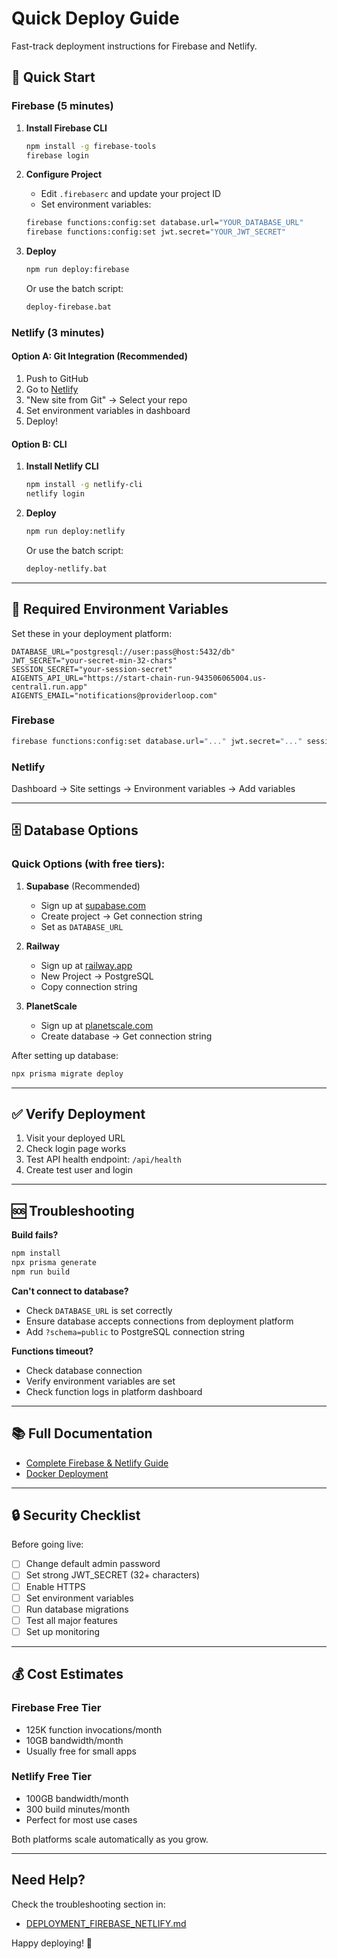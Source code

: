 # Quick Deploy Guide

Fast-track deployment instructions for Firebase and Netlify.

## 🚀 Quick Start

### Firebase (5 minutes)

1. **Install Firebase CLI**
   ```bash
   npm install -g firebase-tools
   firebase login
   ```

2. **Configure Project**
   - Edit `.firebaserc` and update your project ID
   - Set environment variables:
   ```bash
   firebase functions:config:set database.url="YOUR_DATABASE_URL"
   firebase functions:config:set jwt.secret="YOUR_JWT_SECRET"
   ```

3. **Deploy**
   ```bash
   npm run deploy:firebase
   ```
   Or use the batch script:
   ```bash
   deploy-firebase.bat
   ```

### Netlify (3 minutes)

#### Option A: Git Integration (Recommended)
1. Push to GitHub
2. Go to [Netlify](https://app.netlify.com)
3. "New site from Git" → Select your repo
4. Set environment variables in dashboard
5. Deploy!

#### Option B: CLI
1. **Install Netlify CLI**
   ```bash
   npm install -g netlify-cli
   netlify login
   ```

2. **Deploy**
   ```bash
   npm run deploy:netlify
   ```
   Or use the batch script:
   ```bash
   deploy-netlify.bat
   ```

---

## 📝 Required Environment Variables

Set these in your deployment platform:

```env
DATABASE_URL="postgresql://user:pass@host:5432/db"
JWT_SECRET="your-secret-min-32-chars"
SESSION_SECRET="your-session-secret"
AIGENTS_API_URL="https://start-chain-run-943506065004.us-central1.run.app"
AIGENTS_EMAIL="notifications@providerloop.com"
```

### Firebase
```bash
firebase functions:config:set database.url="..." jwt.secret="..." session.secret="..."
```

### Netlify
Dashboard → Site settings → Environment variables → Add variables

---

## 🗄️ Database Options

### Quick Options (with free tiers):

1. **Supabase** (Recommended)
   - Sign up at [supabase.com](https://supabase.com)
   - Create project → Get connection string
   - Set as `DATABASE_URL`

2. **Railway**
   - Sign up at [railway.app](https://railway.app)
   - New Project → PostgreSQL
   - Copy connection string

3. **PlanetScale**
   - Sign up at [planetscale.com](https://planetscale.com)
   - Create database → Get connection string

After setting up database:
```bash
npx prisma migrate deploy
```

---

## ✅ Verify Deployment

1. Visit your deployed URL
2. Check login page works
3. Test API health endpoint: `/api/health`
4. Create test user and login

---

## 🆘 Troubleshooting

**Build fails?**
```bash
npm install
npx prisma generate
npm run build
```

**Can't connect to database?**
- Check `DATABASE_URL` is set correctly
- Ensure database accepts connections from deployment platform
- Add `?schema=public` to PostgreSQL connection string

**Functions timeout?**
- Check database connection
- Verify environment variables are set
- Check function logs in platform dashboard

---

## 📚 Full Documentation

- [Complete Firebase & Netlify Guide](./DEPLOYMENT_FIREBASE_NETLIFY.md)
- [Docker Deployment](./DEPLOYMENT.md)

---

## 🔒 Security Checklist

Before going live:
- [ ] Change default admin password
- [ ] Set strong JWT_SECRET (32+ characters)
- [ ] Enable HTTPS
- [ ] Set environment variables
- [ ] Run database migrations
- [ ] Test all major features
- [ ] Set up monitoring

---

## 💰 Cost Estimates

### Firebase Free Tier
- 125K function invocations/month
- 10GB bandwidth/month
- Usually free for small apps

### Netlify Free Tier
- 100GB bandwidth/month
- 300 build minutes/month
- Perfect for most use cases

Both platforms scale automatically as you grow.

---

## Need Help?

Check the troubleshooting section in:
- [DEPLOYMENT_FIREBASE_NETLIFY.md](./DEPLOYMENT_FIREBASE_NETLIFY.md)

Happy deploying! 🎉
